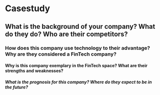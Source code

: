 # Casestudy
## What is the background of your company? What do they do? Who are their competitors?
### How does this company use technology to their advantage? Why are they considered a FinTech company?
#### Why is this company exemplary in the FinTech space? What are their strengths and weaknesses?
##### What is the prognosis for this company? Where do they expect to be in the future?
